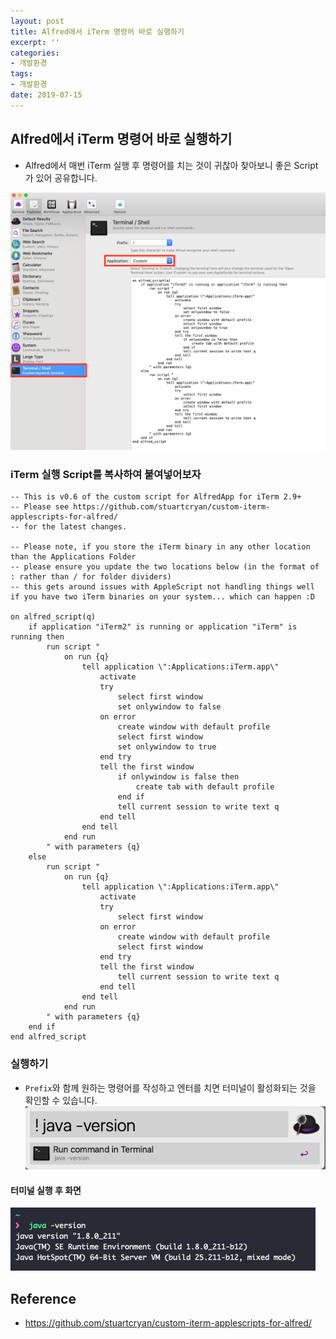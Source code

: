 ```yaml
---
layout: post
title: Alfred에서 iTerm 명령어 바로 실행하기
excerpt: ''
categories:
- 개발환경
tags:
- 개발환경
date: 2019-07-15
---
```


## Alfred에서 iTerm 명령어 바로 실행하기
- Alfred에서 매번 iTerm 실행 후 명령어를 치는 것이 귀찮아 찾아보니 좋은 Script가 있어 공유합니다.

![](/assets/posts/img/2019-07-15-20-17-03.png)


### iTerm 실행 Script를 복사하여 붙여넣어보자
```
-- This is v0.6 of the custom script for AlfredApp for iTerm 2.9+
-- Please see https://github.com/stuartcryan/custom-iterm-applescripts-for-alfred/
-- for the latest changes.

-- Please note, if you store the iTerm binary in any other location than the Applications Folder
-- please ensure you update the two locations below (in the format of : rather than / for folder dividers)
-- this gets around issues with AppleScript not handling things well if you have two iTerm binaries on your system... which can happen :D

on alfred_script(q)
	if application "iTerm2" is running or application "iTerm" is running then
		run script "
			on run {q}
				tell application \":Applications:iTerm.app\"
					activate
					try
						select first window
						set onlywindow to false
					on error
						create window with default profile
						select first window
						set onlywindow to true
					end try
					tell the first window
						if onlywindow is false then
							create tab with default profile
						end if
						tell current session to write text q
					end tell
				end tell
			end run
		" with parameters {q}
	else
		run script "
			on run {q}
				tell application \":Applications:iTerm.app\"
					activate
					try
						select first window
					on error
						create window with default profile
						select first window
					end try
					tell the first window
						tell current session to write text q
					end tell
				end tell
			end run
		" with parameters {q}
	end if
end alfred_script
```

### 실행하기
- `Prefix`와 함께 원하는 명령어를 작성하고 엔터를 치면 터미널이 활성화되는 것을 확인할 수 있습니다.
![](/assets/posts/img/2019-07-15-20-22-15.png)

#### 터미널 실행 후 화면
![](/assets/posts/img/2019-07-15-20-22-37.png)

## Reference
- <https://github.com/stuartcryan/custom-iterm-applescripts-for-alfred/>